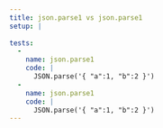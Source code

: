 ```yaml
---
title: json.parse1 vs json.parse1
setup: |
  
tests:
  -
    name: json.parse1
    code: |
      JSON.parse('{ "a":1, "b":2 }')
  -
    name: json.parse1
    code: |
      JSON.parse('{ "a":1, "b":2 }')
---
```


